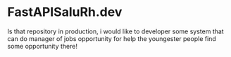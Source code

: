 # FastAPISaluRh.dev
Is that repository in production, i would like to developer some system that can do manager of jobs opportunity for help the youngester people find some opportunity there!
